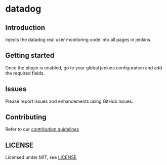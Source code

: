 # datadog

## Introduction

Injects the datadog real user monitoring code into all pages in jenkins.

## Getting started

Once the plugin is enabled, go to your global jenkins configuration and add the required fields.

## Issues

Please report issues and enhancements using GitHub Issues.

## Contributing

Refer to our [contribution guidelines](https://github.com/jenkinsci/.github/blob/master/CONTRIBUTING.md)

## LICENSE

Licensed under MIT, see [LICENSE](LICENSE.md)

